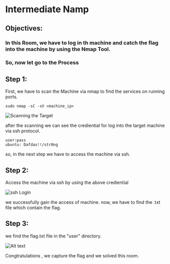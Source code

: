 # **Intermediate Namp**

## **Objectives:**

### In this Room, we have to log in th machine and catch the flag into the machine by using the Nmap Tool.

### So, now let go to the Process

## **Step 1:**

 First, we have to scan the Machine via nmap to find the services on running ports. 
<br>

```
sudo nmap -sC -sV <machine_ip>
```

![Scanning the Target](nmap_scan.png)

after the scanning we can see the crediential for log into the target machine via ssh protocol.

```
user:pass
ubuntu: Dafdas!!/str0ng
```

so, in the next step we have to access the machine via ssh.

## **Step 2:**

Access the machine via ssh by using the above crediential
<br>

![ssh Login](ssh_login.png)

we successfully gain the access of machine. now, we have to find the .txt file which contain the flag.

## **Step 3:**

we find the flag.txt file in the "user" directory.
<br>

![Alt text](flag.png)

Congtratulations , we capture the flag and we solved this room. 
